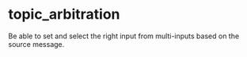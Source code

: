 topic_arbitration
=========
Be able to set and select the right input from multi-inputs based on the source message.
